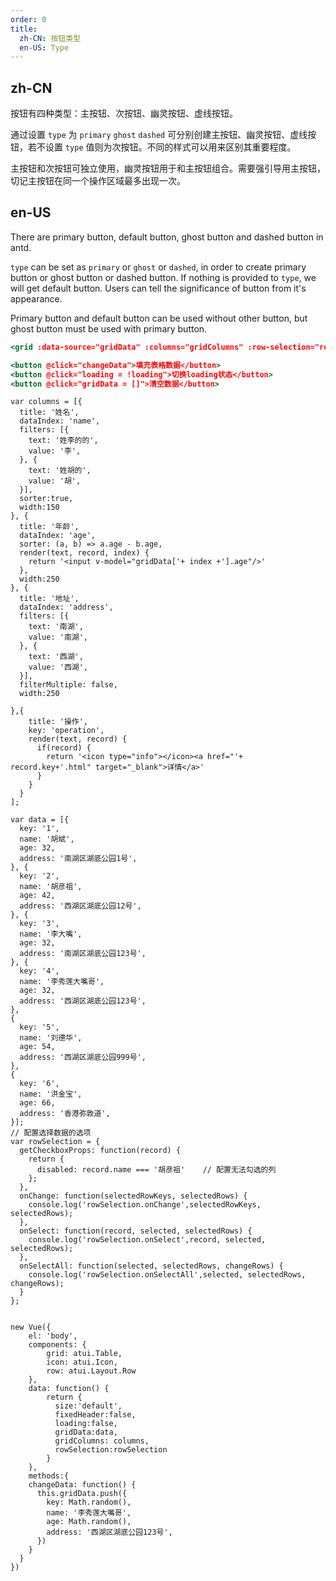 ```yaml
---
order: 0
title:
  zh-CN: 按钮类型
  en-US: Type
---
```


## zh-CN

按钮有四种类型：主按钮、次按钮、幽灵按钮、虚线按钮。

通过设置 `type` 为 `primary` `ghost` `dashed` 可分别创建主按钮、幽灵按钮、虚线按钮，若不设置 `type` 值则为次按钮。不同的样式可以用来区别其重要程度。

主按钮和次按钮可独立使用，幽灵按钮用于和主按钮组合。需要强引导用主按钮，切记主按钮在同一个操作区域最多出现一次。

## en-US

There are primary button, default button, ghost button and dashed button in antd.

`type` can be set as `primary` or `ghost` or `dashed`, in order to create primary button or ghost button or dashed button. If nothing is provided to `type`, we will get default button. Users can tell the significance of button from it's appearance.

Primary button and default button can be used without other button, but ghost button must be used with primary button.



````jsx
<grid :data-source="gridData" :columns="gridColumns" :row-selection="rowSelection" row-key="key" @table-change="onTableChange" :loading="loading" :size="size"></grid>

<button @click="changeData">填充表格数据</button>
<button @click="loading = !loading">切换loading状态</button>
<button @click="gridData = []">清空数据</button>

````

````vue-script
var columns = [{
  title: '姓名',
  dataIndex: 'name',
  filters: [{
    text: '姓李的的',
    value: '李',
  }, {
    text: '姓胡的',
    value: '胡',
  }],
  sorter:true,
  width:150
}, {
  title: '年龄',
  dataIndex: 'age',
  sorter: (a, b) => a.age - b.age,
  render(text, record, index) {
    return '<input v-model="gridData['+ index +'].age"/>'
  },
  width:250
}, {
  title: '地址',
  dataIndex: 'address',
  filters: [{
    text: '南湖',
    value: '南湖',
  }, {
    text: '西湖',
    value: '西湖',
  }],
  filterMultiple: false,
  width:250

},{
    title: '操作',
    key: 'operation',
    render(text, record) {
      if(record) {
        return '<icon type="info"></icon><a href="'+ record.key+'.html" target="_blank">详情</a>'
      }
    }
  }
];

var data = [{
  key: '1',
  name: '胡斌',
  age: 32,
  address: '南湖区湖底公园1号',
}, {
  key: '2',
  name: '胡彦祖',
  age: 42,
  address: '西湖区湖底公园12号',
}, {
  key: '3',
  name: '李大嘴',
  age: 32,
  address: '南湖区湖底公园123号',
}, {
  key: '4',
  name: '李秀莲大嘴哥',
  age: 32,
  address: '西湖区湖底公园123号',
},
{
  key: '5',
  name: '刘德华',
  age: 54,
  address: '西湖区湖底公园999号',
},
{
  key: '6',
  name: '洪金宝',
  age: 66,
  address: '香港弥敦道',
}];
// 配置选择数据的选项
var rowSelection = {
  getCheckboxProps: function(record) {
    return {
      disabled: record.name === '胡彦祖'    // 配置无法勾选的列
    };
  },
  onChange: function(selectedRowKeys, selectedRows) {
    console.log('rowSelection.onChange',selectedRowKeys, selectedRows);
  },
  onSelect: function(record, selected, selectedRows) {
    console.log('rowSelection.onSelect',record, selected, selectedRows);
  },
  onSelectAll: function(selected, selectedRows, changeRows) {
    console.log('rowSelection.onSelectAll',selected, selectedRows, changeRows);
  }
};


new Vue({
    el: 'body',
    components: {
        grid: atui.Table,
        icon: atui.Icon,
        row: atui.Layout.Row
    },
    data: function() {
        return {
          size:'default',
          fixedHeader:false,
          loading:false,
          gridData:data,
          gridColumns: columns,
          rowSelection:rowSelection
        }
    },
    methods:{
    changeData: function() {
      this.gridData.push({
        key: Math.random(),
        name: '李秀莲大嘴哥',
        age: Math.random(),
        address: '西湖区湖底公园123号',
      })
    }
  }
})
````